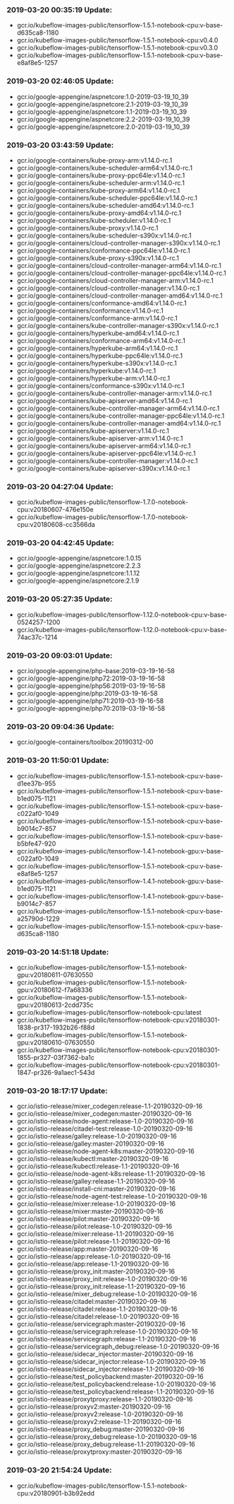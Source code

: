 ### 2019-03-20 00:35:19 Update:

- gcr.io/kubeflow-images-public/tensorflow-1.5.1-notebook-cpu:v-base-d635ca8-1180
- gcr.io/kubeflow-images-public/tensorflow-1.5.1-notebook-cpu:v0.4.0
- gcr.io/kubeflow-images-public/tensorflow-1.5.1-notebook-cpu:v0.3.0
- gcr.io/kubeflow-images-public/tensorflow-1.5.1-notebook-cpu:v-base-e8af8e5-1257
### 2019-03-20 02:46:05 Update:

- gcr.io/google-appengine/aspnetcore:1.0-2019-03-19_10_39
- gcr.io/google-appengine/aspnetcore:2.1-2019-03-19_10_39
- gcr.io/google-appengine/aspnetcore:1.1-2019-03-19_10_39
- gcr.io/google-appengine/aspnetcore:2.2-2019-03-19_10_39
- gcr.io/google-appengine/aspnetcore:2.0-2019-03-19_10_39
### 2019-03-20 03:43:59 Update:

- gcr.io/google-containers/kube-proxy-arm:v1.14.0-rc.1
- gcr.io/google-containers/kube-scheduler-arm64:v1.14.0-rc.1
- gcr.io/google-containers/kube-proxy-ppc64le:v1.14.0-rc.1
- gcr.io/google-containers/kube-scheduler-arm:v1.14.0-rc.1
- gcr.io/google-containers/kube-proxy-arm64:v1.14.0-rc.1
- gcr.io/google-containers/kube-scheduler-ppc64le:v1.14.0-rc.1
- gcr.io/google-containers/kube-scheduler-amd64:v1.14.0-rc.1
- gcr.io/google-containers/kube-proxy-amd64:v1.14.0-rc.1
- gcr.io/google-containers/kube-scheduler:v1.14.0-rc.1
- gcr.io/google-containers/kube-proxy:v1.14.0-rc.1
- gcr.io/google-containers/kube-scheduler-s390x:v1.14.0-rc.1
- gcr.io/google-containers/cloud-controller-manager-s390x:v1.14.0-rc.1
- gcr.io/google-containers/conformance-ppc64le:v1.14.0-rc.1
- gcr.io/google-containers/kube-proxy-s390x:v1.14.0-rc.1
- gcr.io/google-containers/cloud-controller-manager-arm64:v1.14.0-rc.1
- gcr.io/google-containers/cloud-controller-manager-ppc64le:v1.14.0-rc.1
- gcr.io/google-containers/cloud-controller-manager-arm:v1.14.0-rc.1
- gcr.io/google-containers/cloud-controller-manager:v1.14.0-rc.1
- gcr.io/google-containers/cloud-controller-manager-amd64:v1.14.0-rc.1
- gcr.io/google-containers/conformance-amd64:v1.14.0-rc.1
- gcr.io/google-containers/conformance:v1.14.0-rc.1
- gcr.io/google-containers/conformance-arm:v1.14.0-rc.1
- gcr.io/google-containers/kube-controller-manager-s390x:v1.14.0-rc.1
- gcr.io/google-containers/hyperkube-amd64:v1.14.0-rc.1
- gcr.io/google-containers/conformance-arm64:v1.14.0-rc.1
- gcr.io/google-containers/hyperkube-arm64:v1.14.0-rc.1
- gcr.io/google-containers/hyperkube-ppc64le:v1.14.0-rc.1
- gcr.io/google-containers/hyperkube-s390x:v1.14.0-rc.1
- gcr.io/google-containers/hyperkube:v1.14.0-rc.1
- gcr.io/google-containers/hyperkube-arm:v1.14.0-rc.1
- gcr.io/google-containers/conformance-s390x:v1.14.0-rc.1
- gcr.io/google-containers/kube-controller-manager-arm:v1.14.0-rc.1
- gcr.io/google-containers/kube-apiserver-amd64:v1.14.0-rc.1
- gcr.io/google-containers/kube-controller-manager-arm64:v1.14.0-rc.1
- gcr.io/google-containers/kube-controller-manager-ppc64le:v1.14.0-rc.1
- gcr.io/google-containers/kube-controller-manager-amd64:v1.14.0-rc.1
- gcr.io/google-containers/kube-apiserver:v1.14.0-rc.1
- gcr.io/google-containers/kube-apiserver-arm:v1.14.0-rc.1
- gcr.io/google-containers/kube-apiserver-arm64:v1.14.0-rc.1
- gcr.io/google-containers/kube-apiserver-ppc64le:v1.14.0-rc.1
- gcr.io/google-containers/kube-controller-manager:v1.14.0-rc.1
- gcr.io/google-containers/kube-apiserver-s390x:v1.14.0-rc.1
### 2019-03-20 04:27:04 Update:

- gcr.io/kubeflow-images-public/tensorflow-1.7.0-notebook-cpu:v20180607-476e150e
- gcr.io/kubeflow-images-public/tensorflow-1.7.0-notebook-cpu:v20180608-cc3566da
### 2019-03-20 04:42:45 Update:

- gcr.io/google-appengine/aspnetcore:1.0.15
- gcr.io/google-appengine/aspnetcore:2.2.3
- gcr.io/google-appengine/aspnetcore:1.1.12
- gcr.io/google-appengine/aspnetcore:2.1.9
### 2019-03-20 05:27:35 Update:

- gcr.io/kubeflow-images-public/tensorflow-1.12.0-notebook-cpu:v-base-0524257-1200
- gcr.io/kubeflow-images-public/tensorflow-1.12.0-notebook-cpu:v-base-74ac37c-1214
### 2019-03-20 09:03:01 Update:

- gcr.io/google-appengine/php-base:2019-03-19-16-58
- gcr.io/google-appengine/php72:2019-03-19-16-58
- gcr.io/google-appengine/php56:2019-03-19-16-58
- gcr.io/google-appengine/php:2019-03-19-16-58
- gcr.io/google-appengine/php71:2019-03-19-16-58
- gcr.io/google-appengine/php70:2019-03-19-16-58
### 2019-03-20 09:04:36 Update:

- gcr.io/google-containers/toolbox:20190312-00
### 2019-03-20 11:50:01 Update:

- gcr.io/kubeflow-images-public/tensorflow-1.5.1-notebook-cpu:v-base-d1ee37b-955
- gcr.io/kubeflow-images-public/tensorflow-1.5.1-notebook-cpu:v-base-b1ed075-1121
- gcr.io/kubeflow-images-public/tensorflow-1.5.1-notebook-cpu:v-base-c022af0-1049
- gcr.io/kubeflow-images-public/tensorflow-1.5.1-notebook-cpu:v-base-b9014c7-857
- gcr.io/kubeflow-images-public/tensorflow-1.5.1-notebook-cpu:v-base-b5bfe47-920
- gcr.io/kubeflow-images-public/tensorflow-1.4.1-notebook-gpu:v-base-c022af0-1049
- gcr.io/kubeflow-images-public/tensorflow-1.5.1-notebook-cpu:v-base-e8af8e5-1257
- gcr.io/kubeflow-images-public/tensorflow-1.4.1-notebook-gpu:v-base-b1ed075-1121
- gcr.io/kubeflow-images-public/tensorflow-1.4.1-notebook-gpu:v-base-b9014c7-857
- gcr.io/kubeflow-images-public/tensorflow-1.5.1-notebook-cpu:v-base-a25790d-1229
- gcr.io/kubeflow-images-public/tensorflow-1.5.1-notebook-cpu:v-base-d635ca8-1180
### 2019-03-20 14:51:18 Update:

- gcr.io/kubeflow-images-public/tensorflow-1.5.1-notebook-gpu:v20180611-07630550
- gcr.io/kubeflow-images-public/tensorflow-1.5.1-notebook-gpu:v20180612-f7a68336
- gcr.io/kubeflow-images-public/tensorflow-1.5.1-notebook-gpu:v20180613-2cdd735c
- gcr.io/kubeflow-images-public/tensorflow-notebook-cpu:latest
- gcr.io/kubeflow-images-public/tensorflow-notebook-cpu:v20180301-1838-pr317-1932b26-f88d
- gcr.io/kubeflow-images-public/tensorflow-1.5.1-notebook-gpu:v20180610-07630550
- gcr.io/kubeflow-images-public/tensorflow-notebook-cpu:v20180301-1855-pr327-03f7362-ba1c
- gcr.io/kubeflow-images-public/tensorflow-notebook-cpu:v20180301-1847-pr326-9a1aec1-543d
### 2019-03-20 18:17:17 Update:

- gcr.io/istio-release/mixer_codegen:release-1.1-20190320-09-16
- gcr.io/istio-release/mixer_codegen:master-20190320-09-16
- gcr.io/istio-release/node-agent:release-1.0-20190320-09-16
- gcr.io/istio-release/citadel-test:release-1.0-20190320-09-16
- gcr.io/istio-release/galley:release-1.0-20190320-09-16
- gcr.io/istio-release/galley:master-20190320-09-16
- gcr.io/istio-release/node-agent-k8s:master-20190320-09-16
- gcr.io/istio-release/kubectl:master-20190320-09-16
- gcr.io/istio-release/kubectl:release-1.1-20190320-09-16
- gcr.io/istio-release/node-agent-k8s:release-1.1-20190320-09-16
- gcr.io/istio-release/galley:release-1.1-20190320-09-16
- gcr.io/istio-release/install-cni:master-20190320-09-16
- gcr.io/istio-release/node-agent-test:release-1.0-20190320-09-16
- gcr.io/istio-release/mixer:release-1.0-20190320-09-16
- gcr.io/istio-release/mixer:master-20190320-09-16
- gcr.io/istio-release/pilot:master-20190320-09-16
- gcr.io/istio-release/pilot:release-1.0-20190320-09-16
- gcr.io/istio-release/mixer:release-1.1-20190320-09-16
- gcr.io/istio-release/pilot:release-1.1-20190320-09-16
- gcr.io/istio-release/app:master-20190320-09-16
- gcr.io/istio-release/app:release-1.0-20190320-09-16
- gcr.io/istio-release/app:release-1.1-20190320-09-16
- gcr.io/istio-release/proxy_init:master-20190320-09-16
- gcr.io/istio-release/proxy_init:release-1.0-20190320-09-16
- gcr.io/istio-release/proxy_init:release-1.1-20190320-09-16
- gcr.io/istio-release/mixer_debug:release-1.0-20190320-09-16
- gcr.io/istio-release/citadel:master-20190320-09-16
- gcr.io/istio-release/citadel:release-1.1-20190320-09-16
- gcr.io/istio-release/citadel:release-1.0-20190320-09-16
- gcr.io/istio-release/servicegraph:master-20190320-09-16
- gcr.io/istio-release/servicegraph:release-1.0-20190320-09-16
- gcr.io/istio-release/servicegraph:release-1.1-20190320-09-16
- gcr.io/istio-release/servicegraph_debug:release-1.0-20190320-09-16
- gcr.io/istio-release/sidecar_injector:master-20190320-09-16
- gcr.io/istio-release/sidecar_injector:release-1.0-20190320-09-16
- gcr.io/istio-release/sidecar_injector:release-1.1-20190320-09-16
- gcr.io/istio-release/test_policybackend:master-20190320-09-16
- gcr.io/istio-release/test_policybackend:release-1.0-20190320-09-16
- gcr.io/istio-release/test_policybackend:release-1.1-20190320-09-16
- gcr.io/istio-release/proxytproxy:release-1.1-20190320-09-16
- gcr.io/istio-release/proxyv2:master-20190320-09-16
- gcr.io/istio-release/proxyv2:release-1.0-20190320-09-16
- gcr.io/istio-release/proxyv2:release-1.1-20190320-09-16
- gcr.io/istio-release/proxy_debug:master-20190320-09-16
- gcr.io/istio-release/proxy_debug:release-1.0-20190320-09-16
- gcr.io/istio-release/proxy_debug:release-1.1-20190320-09-16
- gcr.io/istio-release/proxytproxy:master-20190320-09-16
### 2019-03-20 21:54:24 Update:

- gcr.io/kubeflow-images-public/tensorflow-1.5.1-notebook-cpu:v20180901-b3b92edd
